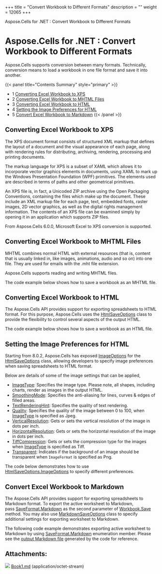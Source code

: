 +++
title = "Convert Workbook to Different Formats" 
description = "" 
weight = 12065 
+++

Aspose.Cells for .NET : Convert Workbook to Different Formats  

# Aspose.Cells for .NET : Convert Workbook to Different Formats


Aspose.Cells supports conversion between many formats. Technically, conversion means to load a workbook in one file format and save it into another.

{{< panel title="Contents Summary" style="primary" >}}
*   1 [Converting Excel Workbook to XPS](#ConvertWorkbooktoDifferentFormats-ConvertingExcelWorkbooktoXPS)
*   2 [Converting Excel Workbook to MHTML Files](#ConvertWorkbooktoDifferentFormats-ConvertingExcelWorkbooktoMHTMLFiles)
*   3 [Converting Excel Workbook to HTML](#ConvertWorkbooktoDifferentFormats-ConvertingExcelWorkbooktoHTML)
*   4 [Setting the Image Preferences for HTML](#ConvertWorkbooktoDifferentFormats-SettingtheImagePreferencesforHTML)
*   5 [Convert Excel Workbook to Markdown](#ConvertWorkbooktoDifferentFormats-ConvertExcelWorkbooktoMarkdown)
{{< /panel >}}
 

## Converting Excel Workbook to XPS

The XPS document format consists of structured XML markup that defines the layout of a document and the visual appearance of each page, along with rendering rules for distributing, archiving, rendering, processing and printing documents.

The markup language for XPS is a subset of XAML which allows it to incorporate vector graphics elements in documents, using XAML to mark up the Windows Presentation Foundation (WPF) primitives. The elements used are described in terms of paths and other geometrical primitives.

An XPS file is, in fact, a Unicoded ZIP archive using the Open Packaging Conventions, containing the files which make up the document. These include an XML markup file for each page, text, embedded fonts, raster images, 2D vector graphics, as well as the digital rights management information. The contents of an XPS file can be examined simply by opening it in an application which supports ZIP files.

From Aspose.Cells 6.0.0, Microsoft Excel to XPS conversion is supported.

## Converting Excel Workbook to MHTML Files

MHTML combines normal HTML with external resources (that is, content that is usually linked in, like images, animations, audio and so on) into one file. They are used for emails with the .mht file extension.

Aspose.Cells supports reading and writing MHTML files.

The code example below shows how to save a workbook as an MHTML file.

## Converting Excel Workbook to HTML

The Aspose.Cells API provides support for exporting spreadsheets to HTML format. For this purpose, Aspose.Cells uses the [HtmlSaveOptions](https://apireference.aspose.com/net/cells/aspose.cells/htmlsaveoptions) class to provide the flexibility to control several aspects of the output HTML.

The code example below shows how to save a workbook as an HTML file.

## Setting the Image Preferences for HTML

Starting from 8.0.2, Aspose.Cells has exposed [ImageOptions](https://apireference.aspose.com/net/cells/aspose.cells/htmlsaveoptions/properties/imageoptions) for the [HtmlSaveOptions](https://apireference.aspose.com/net/cells/aspose.cells/htmlsaveoptions) class, allowing developers to specify image preferences when saving spreadsheets to HTML format.

Below are details of some of the image settings that can be applied,

*   [ImageType](https://apireference.aspose.com/net/cells/aspose.cells.drawing/imagetype): Specifies the image type. Please note, all shapes, including charts, render as images in the output HTML.
*   [SmoothingMode](https://apireference.aspose.com/net/cells/aspose.cells.rendering/imageorprintoptions/properties/smoothingmode): Specifies the anti-aliasing for lines, curves & edges of filled areas.
*   [TextRenderingHint](https://apireference.aspose.com/net/cells/aspose.cells.rendering/imageorprintoptions/properties/textrenderinghint): Specifies the quality of text rendering.
*   [Quality](https://apireference.aspose.com/net/cells/aspose.cells.rendering/imageorprintoptions/properties/quality): Specifies the quality of the image between 0 to 100, when [ImageType](https://apireference.aspose.com/net/cells/aspose.cells.drawing/imagetype) is specified as Jpeg.
*   [VerticalResolution](https://apireference.aspose.com/net/cells/aspose.cells.rendering/imageorprintoptions/properties/verticalresolution): Gets or sets the vertical resolution of the image in dots per inch.
*   [HorizontalResolution](https://apireference.aspose.com/net/cells/aspose.cells.rendering/imageorprintoptions/properties/horizontalresolution): Gets or sets the horizontal resolution of the image in dots per inch.
*   [TiffCompression](https://apireference.aspose.com/net/cells/aspose.cells.rendering/imageorprintoptions/properties/tiffcompression): Gets or sets the compression type for the images when [ImageType](https://apireference.aspose.com/net/cells/aspose.cells.drawing/imagetype) is specified as Tiff.
*   [Transparent](https://apireference.aspose.com/net/cells/aspose.cells.rendering/imageorprintoptions/properties/transparent): Indicates if the background of an image should be transparent when `ImageFormat` is specified as Png.

The code below demonstrates how to use [HtmlSaveOptions.ImageOptions](https://apireference.aspose.com/net/cells/aspose.cells/htmlsaveoptions/properties/imageoptions) to specify different preferences.

## Convert Excel Workbook to Markdown

The Aspose.Cells API provides support for exporting spreadsheets to Markdown format. To export the active worksheet to Markdown, pass [SaveFormat.Markdown](https://apireference.aspose.com/net/cells/aspose.cells/saveformat) as the second parameter of [Workbook.Save](https://apireference.aspose.com/net/cells/aspose.cells.workbook/save/methods/3) method. You may also use [MarkdownSaveOptions](https://apireference.aspose.com/net/cells/aspose.cells/markdownsaveoptions) class to specify additional settings for exporting worksheet to Markdown.

The following code example demonstrates exporting active worksheet to Markdown by using [SaveFormat.Markdown](https://apireference.aspose.com/net/cells/aspose.cells/saveformat) enumeration member. Please see the [output Markdown file](https://docs2.aspose.com/cells/net/attachments/5013525/89620482.md) generated by the code for reference.

## Attachments:

![](https://docs2.aspose.com/cells/net/images/icons/bullet_blue.gif) [Book1.md](https://docs2.aspose.com/cells/net/attachments/5013525/89620482.md) (application/octet-stream)  

